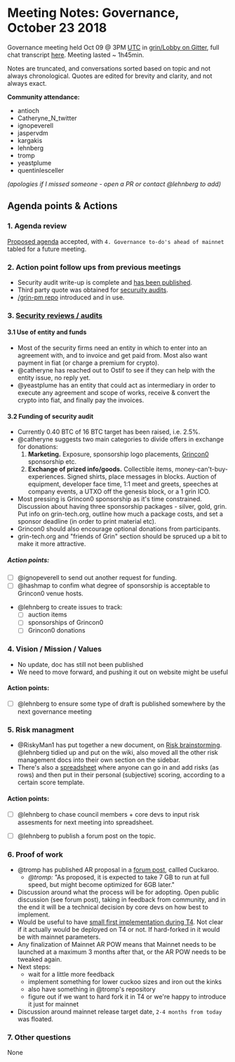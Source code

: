 # Meeting Notes: Governance, October 23 2018

Governance meeting held Oct 09 @ 3PM [UTC](http://www.timebie.com/std/utc.php) in [grin/Lobby on Gitter](https://gitter.im/grin_community/Lobby), full chat transcript [here](https://gitter.im/grin_community/Lobby?at=5bcf3794bbdc0b2505894c52). Meeting lasted ~ 1h45min.

Notes are truncated, and conversations sorted based on topic and not always chronological. Quotes are edited for brevity and clarity, and not always exact. 

**Community attendance:**
* antioch
* Catheryne_N_twitter
* ignopeverell
* jaspervdm
* kargakis
* lehnberg
* tromp
* yeastplume
* quentinlesceller

_(apologies if I missed someone - open a PR or contact @lehnberg to add)_


## Agenda points & Actions

### 1. Agenda review
[Proposed agenda](https://github.com/mimblewimble/grin-pm/issues/1) accepted, with `4. Governance to-do's ahead of mainnet` tabled for a future meeting. 

### 2. Action point follow ups from previous meetings

* Security audit write-up is complete and [has been published](http://grin-tech.org/sec_audit.html).
* Third party quote was obtained for [securuity audits](https://github.com/mimblewimble/grin/issues/1609).
* [/grin-pm repo](https://github.com/mimblewimble/grin-pm) introduced and in use.

### 3. [Security reviews / audits](https://github.com/mimblewimble/grin/issues/1609)

#### 3.1 Use of entity and funds

* Most of the security firms need an entity in which to enter into an agreement with, and to invoice and get paid from. Most also want payment in fiat (or charge a premium for crypto).
* @catheryne has reached out to Ostif to see if they can help with the entity issue, no reply yet.
* @yeastplume has an entity that could act as intermediary in order to execute any agreement and scope of works, receive & convert the crypto into fiat, and finally pay the invoices. 

#### 3.2 Funding of security audit

* Currently 0.40 BTC of 16 BTC target has been raised, i.e. 2.5%.
* @catheryne suggests two main categories to divide offers in exchange for donations:
   1. **Marketing.** Exposure, sponsorship logo placements, [Grincon0](http://grincon.org) sponsorship etc.  
   1. **Exchange of prized info/goods.** Collectible items, money-can't-buy-experiences. Signed shirts, place messages in blocks. Auction of equipment, developer face time, 1:1 meet and greets, speeches at company events, a UTXO off the genesis block, or a 1 grin ICO.
* Most pressing is Grincon0 sponsorship as it's time constrained. Discussion about having three sponsorship packages - silver, gold, grin. Put info on grin-tech.org, outline how much a package costs, and set a sponsor deadline (in order to print material etc).
* Grincon0 should also encourage optional donations from participants.
* grin-tech.org and "friends of Grin" section should be spruced up a bit to make it more attractive.

##### Action points:
* [ ] @ignopeverell to send out another request for funding.
* [ ] @hashmap to confim what degree of sponsorship is acceptable to Grincon0 venue hosts.
* @lehnberg to create issues to track: 
   * [ ] auction items
   * [ ] sponsorships of Grincon0
   * [ ] Grincon0 donations

### 4. Vision / Mission / Values

* No update, doc has still not been published
* We need to move forward, and pushing it out on website might be useful

#### Action points:
* [ ] @lehnberg to ensure some type of draft is published somewhere by the next governance meeting

### 5. Risk managment

* @RiskyMan1 has put together a new document, on [Risk brainstorming](https://github.com/mimblewimble/docs/wiki/Risk-Brainstorming). @lehnberg tidied up and put on the wiki, also moved all the other risk management docs into their own section on the sidebar.
* There's also a [spreadsheet](https://docs.google.com/spreadsheets/d/1zTtlMIgJFzmyedKD07dA0jn3eP4HD7eZqLjD8cVd_4c/edit?usp=sharing) where anyone can go in and add risks (as rows) and then put in their personal (subjective) scoring, according to a certain score template.

#### Action points:
* [ ] @lehnberg to chase council members + core devs to input risk assesments for next meeting into spreadsheet.
* [ ] @lehnberg to publish a forum post on the topic.


### 6. Proof of work 

* @tromp has published AR proposal in a [forum post](https://www.grin-forum.org/t/choice-of-asic-resistant-pow-for-gpu-miners/1017), callled Cuckaroo.
    * _@tromp:_ "As proposed, it is expected to take 7 GB to run at full speed, but might become optimized for 6GB later."
* Discussion around what the process will be for adopting. Open public discussion (see forum post), taking in feedback from community, and in the end it will be a technical decision by core devs on how best to implement.
* Would be useful to have [small first implementation during T4](https://github.com/mimblewimble/grin/issues/1818). Not clear if it actually would be deployed on T4 or not. If hard-forked in it would be with mainnet parameters.
* Any finalization of Mainnet AR POW means that Mainnet needs to be launched at a maximum 3 months after that, or the AR POW needs to be tweaked again. 
* Next steps:
   * wait for a little more feedback
   * implement something for lower cuckoo sizes and iron out the kinks
   * also have something in @tromp's repository
   * figure out if we want to hard fork it in T4 or we're happy to introduce it just for mainnet
* Discussion around mainnet release target date, `2-4 months from today` was floated. 

### 7. Other questions

None
